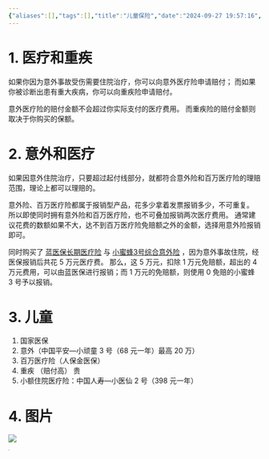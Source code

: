 ```yaml
---
{"aliases":[],"tags":[],"title":"儿童保险","date":"2024-09-27 19:57:16","date_modify":"2025-05-31 10:42:11","dg-publish":true,"permalink":"/100_Inbox/儿童保险/","dgPassFrontmatter":true,"noteIcon":"","created":"2024-09-27 19:57:16","updated":"2025-05-31 10:42:11"}
---
```



# 1. 医疗和重疾

如果你因为意外事故受伤需要住院治疗，你可以向意外医疗险申请赔付；
而如果你被诊断出患有重大疾病，你可以向重疾险申请赔付。

意外医疗险的赔付金额不会超过你实际支付的医疗费用。
而重疾险的赔付金额则取决于你购买的保额。

# 2. 意外和医疗

如果因意外住院治疗，只要超过起付线部分，就都符合意外险和百万医疗险的理赔范围，理论上都可以理赔的。

意外险、百万医疗险都属于报销型产品，花多少拿着发票报销多少，不可重复。
所以即使同时拥有意外险和百万医疗险，也不可叠加报销两次医疗费用。
通常建议花费的数额如果不大，达不到百万医疗险免赔额之外的金额，选择用意外险报销即可。

同时购买了 [蓝医保长期医疗险](https://wap.kaixinbao.com/jiankang-baoxian/338760.shtml?utm_source=SEO&utm_medium=SEO1&utm_campaign=SEO1&utm_term=lanyibao&utm_content=) 与 [小蜜蜂3号综合意外险](https://cps.qixin18.com/apps/cps/sem1091709/product/detail?prodId=104523&planId=129474) ，因为意外事故住院，经医保报销后共花 5 万元医疗费。
那么，这 5 万元，扣除 1 万元免赔额，超出的 4 万元费用，可以由蓝医保进行报销；而 1 万元的免赔额，则使用 0 免赔的小蜜蜂 3 号予以报销。

# 3. 儿童

1. 国家医保
2. 意外（中国平安—小顽童 3 号（68 元一年）最高 20 万）
3. 百万医疗险（人保金医保）
4. 重疾 （赔付高） 贵
5. 小额住院医疗险：中国人寿—小医仙 2 号（398 元一年）

# 4. 图片

![](/img/user/100_Inbox/儿童保险/1.png)

<img src="儿童保险/2.png" style="zoom:10%;" />
